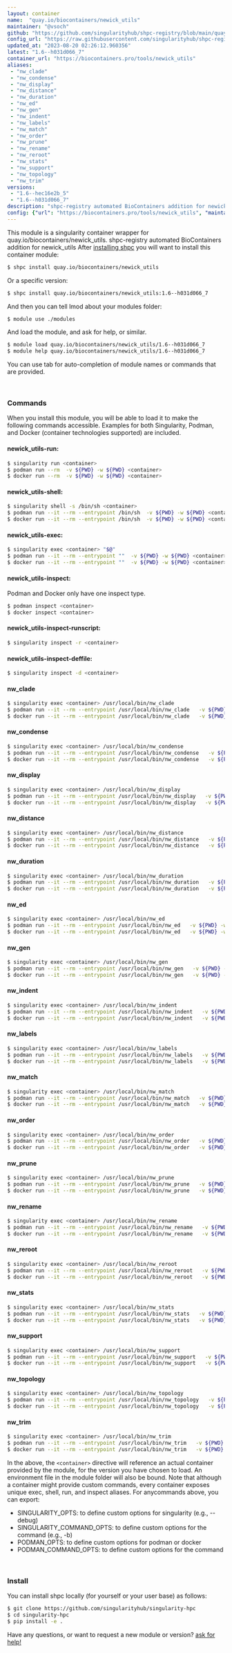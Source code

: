 ```yaml
---
layout: container
name:  "quay.io/biocontainers/newick_utils"
maintainer: "@vsoch"
github: "https://github.com/singularityhub/shpc-registry/blob/main/quay.io/biocontainers/newick_utils/container.yaml"
config_url: "https://raw.githubusercontent.com/singularityhub/shpc-registry/main/quay.io/biocontainers/newick_utils/container.yaml"
updated_at: "2023-08-20 02:26:12.960356"
latest: "1.6--h031d066_7"
container_url: "https://biocontainers.pro/tools/newick_utils"
aliases:
 - "nw_clade"
 - "nw_condense"
 - "nw_display"
 - "nw_distance"
 - "nw_duration"
 - "nw_ed"
 - "nw_gen"
 - "nw_indent"
 - "nw_labels"
 - "nw_match"
 - "nw_order"
 - "nw_prune"
 - "nw_rename"
 - "nw_reroot"
 - "nw_stats"
 - "nw_support"
 - "nw_topology"
 - "nw_trim"
versions:
 - "1.6--hec16e2b_5"
 - "1.6--h031d066_7"
description: "shpc-registry automated BioContainers addition for newick_utils"
config: {"url": "https://biocontainers.pro/tools/newick_utils", "maintainer": "@vsoch", "description": "shpc-registry automated BioContainers addition for newick_utils", "latest": {"1.6--h031d066_7": "sha256:14b7b2cc7069cfc8d9ab0dfba0964e5fb5ac4eecbb1aa518c98b12c824c3b410"}, "tags": {"1.6--hec16e2b_5": "sha256:9bc5359a806cb9d07e0c41d5a9445321c2765a309b6564a0d5482307420c8d76", "1.6--h031d066_7": "sha256:14b7b2cc7069cfc8d9ab0dfba0964e5fb5ac4eecbb1aa518c98b12c824c3b410"}, "docker": "quay.io/biocontainers/newick_utils", "aliases": {"nw_clade": "/usr/local/bin/nw_clade", "nw_condense": "/usr/local/bin/nw_condense", "nw_display": "/usr/local/bin/nw_display", "nw_distance": "/usr/local/bin/nw_distance", "nw_duration": "/usr/local/bin/nw_duration", "nw_ed": "/usr/local/bin/nw_ed", "nw_gen": "/usr/local/bin/nw_gen", "nw_indent": "/usr/local/bin/nw_indent", "nw_labels": "/usr/local/bin/nw_labels", "nw_match": "/usr/local/bin/nw_match", "nw_order": "/usr/local/bin/nw_order", "nw_prune": "/usr/local/bin/nw_prune", "nw_rename": "/usr/local/bin/nw_rename", "nw_reroot": "/usr/local/bin/nw_reroot", "nw_stats": "/usr/local/bin/nw_stats", "nw_support": "/usr/local/bin/nw_support", "nw_topology": "/usr/local/bin/nw_topology", "nw_trim": "/usr/local/bin/nw_trim"}}
---
```


This module is a singularity container wrapper for quay.io/biocontainers/newick_utils.
shpc-registry automated BioContainers addition for newick_utils
After [installing shpc](#install) you will want to install this container module:


```bash
$ shpc install quay.io/biocontainers/newick_utils
```

Or a specific version:

```bash
$ shpc install quay.io/biocontainers/newick_utils:1.6--h031d066_7
```

And then you can tell lmod about your modules folder:

```bash
$ module use ./modules
```

And load the module, and ask for help, or similar.

```bash
$ module load quay.io/biocontainers/newick_utils/1.6--h031d066_7
$ module help quay.io/biocontainers/newick_utils/1.6--h031d066_7
```

You can use tab for auto-completion of module names or commands that are provided.

<br>

### Commands

When you install this module, you will be able to load it to make the following commands accessible.
Examples for both Singularity, Podman, and Docker (container technologies supported) are included.

#### newick_utils-run:

```bash
$ singularity run <container>
$ podman run --rm  -v ${PWD} -w ${PWD} <container>
$ docker run --rm  -v ${PWD} -w ${PWD} <container>
```

#### newick_utils-shell:

```bash
$ singularity shell -s /bin/sh <container>
$ podman run --it --rm --entrypoint /bin/sh  -v ${PWD} -w ${PWD} <container>
$ docker run --it --rm --entrypoint /bin/sh  -v ${PWD} -w ${PWD} <container>
```

#### newick_utils-exec:

```bash
$ singularity exec <container> "$@"
$ podman run --it --rm --entrypoint ""  -v ${PWD} -w ${PWD} <container> "$@"
$ docker run --it --rm --entrypoint ""  -v ${PWD} -w ${PWD} <container> "$@"
```

#### newick_utils-inspect:

Podman and Docker only have one inspect type.

```bash
$ podman inspect <container>
$ docker inspect <container>
```

#### newick_utils-inspect-runscript:

```bash
$ singularity inspect -r <container>
```

#### newick_utils-inspect-deffile:

```bash
$ singularity inspect -d <container>
```


#### nw_clade

```bash
$ singularity exec <container> /usr/local/bin/nw_clade
$ podman run --it --rm --entrypoint /usr/local/bin/nw_clade   -v ${PWD} -w ${PWD} <container> -c " $@"
$ docker run --it --rm --entrypoint /usr/local/bin/nw_clade   -v ${PWD} -w ${PWD} <container> -c " $@"
```


#### nw_condense

```bash
$ singularity exec <container> /usr/local/bin/nw_condense
$ podman run --it --rm --entrypoint /usr/local/bin/nw_condense   -v ${PWD} -w ${PWD} <container> -c " $@"
$ docker run --it --rm --entrypoint /usr/local/bin/nw_condense   -v ${PWD} -w ${PWD} <container> -c " $@"
```


#### nw_display

```bash
$ singularity exec <container> /usr/local/bin/nw_display
$ podman run --it --rm --entrypoint /usr/local/bin/nw_display   -v ${PWD} -w ${PWD} <container> -c " $@"
$ docker run --it --rm --entrypoint /usr/local/bin/nw_display   -v ${PWD} -w ${PWD} <container> -c " $@"
```


#### nw_distance

```bash
$ singularity exec <container> /usr/local/bin/nw_distance
$ podman run --it --rm --entrypoint /usr/local/bin/nw_distance   -v ${PWD} -w ${PWD} <container> -c " $@"
$ docker run --it --rm --entrypoint /usr/local/bin/nw_distance   -v ${PWD} -w ${PWD} <container> -c " $@"
```


#### nw_duration

```bash
$ singularity exec <container> /usr/local/bin/nw_duration
$ podman run --it --rm --entrypoint /usr/local/bin/nw_duration   -v ${PWD} -w ${PWD} <container> -c " $@"
$ docker run --it --rm --entrypoint /usr/local/bin/nw_duration   -v ${PWD} -w ${PWD} <container> -c " $@"
```


#### nw_ed

```bash
$ singularity exec <container> /usr/local/bin/nw_ed
$ podman run --it --rm --entrypoint /usr/local/bin/nw_ed   -v ${PWD} -w ${PWD} <container> -c " $@"
$ docker run --it --rm --entrypoint /usr/local/bin/nw_ed   -v ${PWD} -w ${PWD} <container> -c " $@"
```


#### nw_gen

```bash
$ singularity exec <container> /usr/local/bin/nw_gen
$ podman run --it --rm --entrypoint /usr/local/bin/nw_gen   -v ${PWD} -w ${PWD} <container> -c " $@"
$ docker run --it --rm --entrypoint /usr/local/bin/nw_gen   -v ${PWD} -w ${PWD} <container> -c " $@"
```


#### nw_indent

```bash
$ singularity exec <container> /usr/local/bin/nw_indent
$ podman run --it --rm --entrypoint /usr/local/bin/nw_indent   -v ${PWD} -w ${PWD} <container> -c " $@"
$ docker run --it --rm --entrypoint /usr/local/bin/nw_indent   -v ${PWD} -w ${PWD} <container> -c " $@"
```


#### nw_labels

```bash
$ singularity exec <container> /usr/local/bin/nw_labels
$ podman run --it --rm --entrypoint /usr/local/bin/nw_labels   -v ${PWD} -w ${PWD} <container> -c " $@"
$ docker run --it --rm --entrypoint /usr/local/bin/nw_labels   -v ${PWD} -w ${PWD} <container> -c " $@"
```


#### nw_match

```bash
$ singularity exec <container> /usr/local/bin/nw_match
$ podman run --it --rm --entrypoint /usr/local/bin/nw_match   -v ${PWD} -w ${PWD} <container> -c " $@"
$ docker run --it --rm --entrypoint /usr/local/bin/nw_match   -v ${PWD} -w ${PWD} <container> -c " $@"
```


#### nw_order

```bash
$ singularity exec <container> /usr/local/bin/nw_order
$ podman run --it --rm --entrypoint /usr/local/bin/nw_order   -v ${PWD} -w ${PWD} <container> -c " $@"
$ docker run --it --rm --entrypoint /usr/local/bin/nw_order   -v ${PWD} -w ${PWD} <container> -c " $@"
```


#### nw_prune

```bash
$ singularity exec <container> /usr/local/bin/nw_prune
$ podman run --it --rm --entrypoint /usr/local/bin/nw_prune   -v ${PWD} -w ${PWD} <container> -c " $@"
$ docker run --it --rm --entrypoint /usr/local/bin/nw_prune   -v ${PWD} -w ${PWD} <container> -c " $@"
```


#### nw_rename

```bash
$ singularity exec <container> /usr/local/bin/nw_rename
$ podman run --it --rm --entrypoint /usr/local/bin/nw_rename   -v ${PWD} -w ${PWD} <container> -c " $@"
$ docker run --it --rm --entrypoint /usr/local/bin/nw_rename   -v ${PWD} -w ${PWD} <container> -c " $@"
```


#### nw_reroot

```bash
$ singularity exec <container> /usr/local/bin/nw_reroot
$ podman run --it --rm --entrypoint /usr/local/bin/nw_reroot   -v ${PWD} -w ${PWD} <container> -c " $@"
$ docker run --it --rm --entrypoint /usr/local/bin/nw_reroot   -v ${PWD} -w ${PWD} <container> -c " $@"
```


#### nw_stats

```bash
$ singularity exec <container> /usr/local/bin/nw_stats
$ podman run --it --rm --entrypoint /usr/local/bin/nw_stats   -v ${PWD} -w ${PWD} <container> -c " $@"
$ docker run --it --rm --entrypoint /usr/local/bin/nw_stats   -v ${PWD} -w ${PWD} <container> -c " $@"
```


#### nw_support

```bash
$ singularity exec <container> /usr/local/bin/nw_support
$ podman run --it --rm --entrypoint /usr/local/bin/nw_support   -v ${PWD} -w ${PWD} <container> -c " $@"
$ docker run --it --rm --entrypoint /usr/local/bin/nw_support   -v ${PWD} -w ${PWD} <container> -c " $@"
```


#### nw_topology

```bash
$ singularity exec <container> /usr/local/bin/nw_topology
$ podman run --it --rm --entrypoint /usr/local/bin/nw_topology   -v ${PWD} -w ${PWD} <container> -c " $@"
$ docker run --it --rm --entrypoint /usr/local/bin/nw_topology   -v ${PWD} -w ${PWD} <container> -c " $@"
```


#### nw_trim

```bash
$ singularity exec <container> /usr/local/bin/nw_trim
$ podman run --it --rm --entrypoint /usr/local/bin/nw_trim   -v ${PWD} -w ${PWD} <container> -c " $@"
$ docker run --it --rm --entrypoint /usr/local/bin/nw_trim   -v ${PWD} -w ${PWD} <container> -c " $@"
```



In the above, the `<container>` directive will reference an actual container provided
by the module, for the version you have chosen to load. An environment file in the
module folder will also be bound. Note that although a container
might provide custom commands, every container exposes unique exec, shell, run, and
inspect aliases. For anycommands above, you can export:

 - SINGULARITY_OPTS: to define custom options for singularity (e.g., --debug)
 - SINGULARITY_COMMAND_OPTS: to define custom options for the command (e.g., -b)
 - PODMAN_OPTS: to define custom options for podman or docker
 - PODMAN_COMMAND_OPTS: to define custom options for the command

<br>

### Install

You can install shpc locally (for yourself or your user base) as follows:

```bash
$ git clone https://github.com/singularityhub/singularity-hpc
$ cd singularity-hpc
$ pip install -e .
```

Have any questions, or want to request a new module or version? [ask for help!](https://github.com/singularityhub/singularity-hpc/issues)